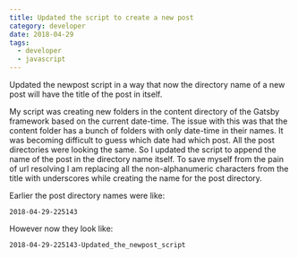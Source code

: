 ```yaml
---
title: Updated the script to create a new post
category: developer
date: 2018-04-29
tags:
  - developer
  - javascript
---
```


Updated the newpost script in a way that now the directory name of a new post will have the title of the post in itself.

My script was creating new folders in the content directory of the Gatsby framework based on the current date-time. The issue with this was that the content folder has a bunch of folders with only date-time in their names. It was becoming difficult to guess which date had which post. All the post directories were looking the same. So I updated the script to append the name of the post in the directory name itself. To save myself from the pain of url resolving I am replacing all the non-alphanumeric characters from the title with underscores while creating the name for the post directory.

Earlier the post directory names were like:

```
2018-04-29-225143
```

However now they look like:

```
2018-04-29-225143-Updated_the_newpost_script
```

